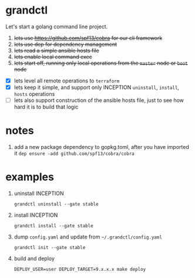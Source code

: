 # grandctl

Let's start a golang command line project.

1. ~~lets use https://github.com/spf13/cobra for our cli framework~~
2. ~~lets use dep for dependency management~~
3. ~~lets read a simple ansible hosts file~~
4. ~~lets enable local command exec~~
5. ~~lets start off, running only local operations from the `master` node or `boot` node~~
- [x] lets level all remote operations to `terraform`
- [x] lets keep it simple, and support only INCEPTION `uninstall`, `install`, `hosts` operations
- [ ] lets also support construction of the ansible hosts file, just to see how hard it is to build that logic

# notes

1. add a new package dependency to gopkg.toml, after you have imported it
   `dep ensure -add github.com/spf13/cobra/cobra`

# examples

1. uninstall INCEPTION
   ```
   grandctl uninstall --gate stable
   ```

2. install INCEPTION
   ```
   grandctl install --gate stable
   ```

3. dump `config.yaml` and update from `~/.grandctl/config.yaml`
   ```
   grandctl init --gate stable 
   ```

4. build and deploy
   ```
   DEPLOY_USER=user DEPLOY_TARGET=9.x.x.x make deploy
   ```


